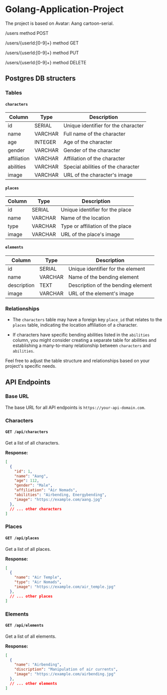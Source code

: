 # Golang-Application-Project
The project is based on Avatar: Aang cartoon-serial.

/users method POST

/users/{userld:[0-9]+} method GET

/users/{userld:[0-9]+} method PUT

/users/{userld:[0-9]+} method DELETE

## Postgres DB structers

### Tables

#### `characters`

| Column       | Type    | Description                       |
|--------------|---------|-----------------------------------|
| id           | SERIAL  | Unique identifier for the character|
| name         | VARCHAR | Full name of the character        |
| age          | INTEGER | Age of the character              |
| gender       | VARCHAR | Gender of the character           |
| affiliation  | VARCHAR | Affiliation of the character      |
| abilities    | VARCHAR | Special abilities of the character|
| image        | VARCHAR | URL of the character's image      |

#### `places`

| Column | Type    | Description                   |
|--------|---------|-------------------------------|
| id     | SERIAL  | Unique identifier for the place|
| name   | VARCHAR | Name of the location           |
| type   | VARCHAR | Type or affiliation of the place|
| image  | VARCHAR | URL of the place's image       |

#### `elements`

| Column      | Type    | Description                    |
|-------------|---------|--------------------------------|
| id          | SERIAL  | Unique identifier for the element|
| name        | VARCHAR | Name of the bending element     |
| description | TEXT    | Description of the bending element|
| image       | VARCHAR | URL of the element's image      |

### Relationships

- The `characters` table may have a foreign key `place_id` that relates to the `places` table, indicating the location affiliation of a character.

- If characters have specific bending abilities listed in the `abilities` column, you might consider creating a separate table for abilities and establishing a many-to-many relationship between `characters` and `abilities`.

Feel free to adjust the table structure and relationships based on your project's specific needs.

## API Endpoints

### Base URL

The base URL for all API endpoints is `https://your-api-domain.com`.

### Characters

#### `GET /api/characters`

Get a list of all characters.

**Response:**
```json
[
  {
    "id": 1,
    "name": "Aang",
    "age": 112,
    "gender": "Male",
    "affiliation": "Air Nomads",
    "abilities": "Airbending, Energybending",
    "image": "https://example.com/aang.jpg"
  },
  // ... other characters
]
```

### Places

#### `GET /api/places`

Get a list of all places.

**Response:**
```json
[
  {
    "name": "Air Temple",
    "type": "Air Nomads",
    "image": "https://example.com/air_temple.jpg"
  },
  // ... other places
]
```

### Elements

#### `GET /api/elements`

Get a list of all elements.

**Response:**
```json
[
  {
    "name": "Airbending",
    "discription": "Manipulation of air currents",
    "image": "https://example.com/airbending.jpg"
  },
  // ... other elements
]
```
